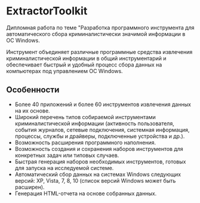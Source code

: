# ExtractorToolkit
Дипломная работа по теме "Разработка программного инструмента для автоматического сбора криминалистически значимой информации в ОС Windows.

Инструмент объединяет различные программные средства извлечения криминалистической информации в общий инструментарий и обеспечивает быстрый и удобный процесс сбора данных на компьютерах под управлением ОС Windows.


## Особенности

-	Более 40 приложений и более 60 инструментов извлечения данных на их основе. 
-	Широкий перечень типов собираемой инструментами криминалистической информации (активность пользователя, события журналов, сетевые подключения, системная информация, процессы, службы и драйверы, подключенные устройства и др.).
-	Возможность расширения программного наполнения.
-	Возможность создания и сохранения наборов инструментов для конкретных задач или типовых случаев.
-	Быстрая генерация наборов необходимых инструментов, готовых для запуска на исследуемой системе.
-	Автоматический сбор данных на системах Windows следующих версий: XP, Vista, 7, 8, 10 (список версий Windows может быть расширен).
-	Генерация HTML-отчета на основе собранных данных. 

